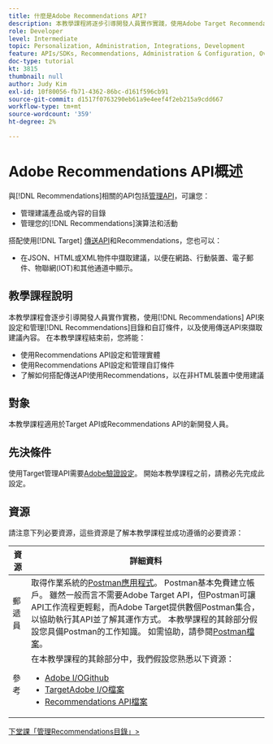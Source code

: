 ```yaml
---
title: 什麼是Adobe Recommendations API?
description: 本教學課程將逐步引導開發人員實作實踐，使用Adobe Target Recommendations API來設定和管理Recommendations目錄和自訂條件，以及使用傳送API來擷取建議內容。
role: Developer
level: Intermediate
topic: Personalization, Administration, Integrations, Development
feature: APIs/SDKs, Recommendations, Administration & Configuration, Overview
doc-type: tutorial
kt: 3815
thumbnail: null
author: Judy Kim
exl-id: 10f80056-fb71-4362-86bc-d161f596cb91
source-git-commit: d1517f0763290eb61a9e4eef4f2eb215a9cdd667
workflow-type: tm+mt
source-wordcount: '359'
ht-degree: 2%

---
```


# Adobe Recommendations API概述

與[!DNL Recommendations]相關的API包括[管理API](https://experienceleague.adobe.com/docs/target/using/apis/api-overview.html?lang=en)，可讓您：

* 管理建議產品或內容的目錄
* 管理您的[!DNL Recommendations]演算法和活動

搭配使用[!DNL Target] [傳送API](https://experienceleague.adobe.com/docs/target/using/apis/api-overview.html?lang=en)和Recommendations，您也可以：

* 在JSON、HTML或XML物件中擷取建議，以便在網路、行動裝置、電子郵件、物聯網(IOT)和其他通道中顯示。

## 教學課程說明

本教學課程會逐步引導開發人員實作實務，使用[!DNL Recommendations] API來設定和管理[!DNL Recommendations]目錄和自訂條件，以及使用傳送API來擷取建議內容。 在本教學課程結束前，您將能：

* 使用Recommendations API設定和管理實體
* 使用Recommendations API設定和管理自訂條件
* 了解如何搭配傳送API使用Recommendations，以在非HTML裝置中使用建議

## 對象

本教學課程適用於Target API或Recommendations API的新開發人員。

## 先決條件

使用Target管理API需要[Adobe驗證設定](../apis/configure-io-target-integration.md)。 開始本教學課程之前，請務必先完成此設定。

## 資源

請注意下列必要資源，這些資源是了解本教學課程並成功遵循的必要資源：

| 資源 | 詳細資料 |
| --- | --- |
| 郵遞員 | 取得作業系統的[Postman應用程式](https://www.postman.com/downloads/)。 Postman基本免費建立帳戶。 雖然一般而言不需要Adobe Target API，但Postman可讓API工作流程更輕鬆，而Adobe Target提供數個Postman集合，以協助執行其API並了解其運作方式。 本教學課程的其餘部分假設您具備Postman的工作知識。 如需協助，請參閱[Postman檔案](https://learning.getpostman.com/)。 |
| 參考 | 在本教學課程的其餘部分中，我們假設您熟悉以下資源：<UL><li>[Adobe I/OGithub](https://github.com/adobeio)</li><li>[TargetAdobe I/O檔案](https://developers.adobetarget.com/api/#introduction)</li><li>[Recommendations API檔案](https://developers.adobetarget.com/api/recommendations/)</li></ul> |

[下堂課「管理Recommendations目錄」>](manage-catalog.md)
